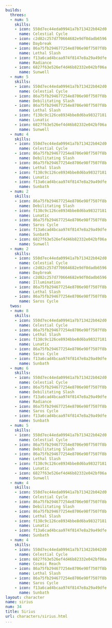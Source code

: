 ```yaml
---
builds:
  threes:
  - num: 5
    skills:
    - icon: 550d7ec44eda09941a7b713422b042d0
      name: Celestial Cycle
    - icon: c2d82c257d770664682e9df0dadb6596
      name: Daybreak
    - icon: 86a75fb294677254e8706e98f7507f8b
      name: Lethal Slash
    - icon: f13a6cad4bcaa974f8147e8a29a49dfe
      name: Radiance
    - icon: 6827f63e526ef4d46b82332e042bf06a
      name: Sunwell
  - num: 5
    skills:
    - icon: 550d7ec44eda09941a7b713422b042d0
      name: Celestial Cycle
    - icon: 86a75fb294677254e8706e98f7507f8b
      name: Debilitating Slash
    - icon: 86a75fb294677254e8706e98f7507f8b
      name: Lethal Slash
    - icon: f138c9c126ce8934bbe8d6ba98327181
      name: Lunatic
    - icon: 6827f63e526ef4d46b82332e042bf06a
      name: Sunwell
  - num: 4
    skills:
    - icon: 550d7ec44eda09941a7b713422b042d0
      name: Celestial Cycle
    - icon: 86a75fb294677254e8706e98f7507f8b
      name: Debilitating Slash
    - icon: 86a75fb294677254e8706e98f7507f8b
      name: Lethal Slash
    - icon: f138c9c126ce8934bbe8d6ba98327181
      name: Lunatic
    - icon: f13a6cad4bcaa974f8147e8a29a49dfe
      name: Sunbath
  - num: 2
    skills:
    - icon: 86a75fb294677254e8706e98f7507f8b
      name: Debilitating Slash
    - icon: f138c9c126ce8934bbe8d6ba98327181
      name: Lunatic
    - icon: 86a75fb294677254e8706e98f7507f8b
      name: Saros Cycle
    - icon: f13a6cad4bcaa974f8147e8a29a49dfe
      name: Sunbath
    - icon: 6827f63e526ef4d46b82332e042bf06a
      name: Sunwell
  - num: 2
    skills:
    - icon: 550d7ec44eda09941a7b713422b042d0
      name: Celestial Cycle
    - icon: c2d82c257d770664682e9df0dadb6596
      name: Daybreak
    - icon: c2d82c257d770664682e9df0dadb6596
      name: Illumination
    - icon: 86a75fb294677254e8706e98f7507f8b
      name: Lethal Slash
    - icon: 86a75fb294677254e8706e98f7507f8b
      name: Saros Cycle
  twos:
  - num: 8
    skills:
    - icon: 550d7ec44eda09941a7b713422b042d0
      name: Celestial Cycle
    - icon: 86a75fb294677254e8706e98f7507f8b
      name: Lethal Slash
    - icon: f138c9c126ce8934bbe8d6ba98327181
      name: Lunatic
    - icon: 86a75fb294677254e8706e98f7507f8b
      name: Saros Cycle
    - icon: f13a6cad4bcaa974f8147e8a29a49dfe
      name: Sunbath
  - num: 6
    skills:
    - icon: 550d7ec44eda09941a7b713422b042d0
      name: Celestial Cycle
    - icon: 86a75fb294677254e8706e98f7507f8b
      name: Debilitating Slash
    - icon: f13a6cad4bcaa974f8147e8a29a49dfe
      name: Radiance
    - icon: 86a75fb294677254e8706e98f7507f8b
      name: Saros Cycle
    - icon: f13a6cad4bcaa974f8147e8a29a49dfe
      name: Sunbath
  - num: 5
    skills:
    - icon: 550d7ec44eda09941a7b713422b042d0
      name: Celestial Cycle
    - icon: 86a75fb294677254e8706e98f7507f8b
      name: Debilitating Slash
    - icon: 86a75fb294677254e8706e98f7507f8b
      name: Lethal Slash
    - icon: f138c9c126ce8934bbe8d6ba98327181
      name: Lunatic
    - icon: 6827f63e526ef4d46b82332e042bf06a
      name: Sunwell
  - num: 4
    skills:
    - icon: 550d7ec44eda09941a7b713422b042d0
      name: Celestial Cycle
    - icon: 86a75fb294677254e8706e98f7507f8b
      name: Debilitating Slash
    - icon: 86a75fb294677254e8706e98f7507f8b
      name: Lethal Slash
    - icon: f138c9c126ce8934bbe8d6ba98327181
      name: Lunatic
    - icon: f13a6cad4bcaa974f8147e8a29a49dfe
      name: Sunbath
  - num: 4
    skills:
    - icon: 550d7ec44eda09941a7b713422b042d0
      name: Celestial Cycle
    - icon: 6827f63e526ef4d46b82332e042bf06a
      name: Cosmic Reach
    - icon: 86a75fb294677254e8706e98f7507f8b
      name: Lethal Slash
    - icon: 86a75fb294677254e8706e98f7507f8b
      name: Saros Cycle
    - icon: f13a6cad4bcaa974f8147e8a29a49dfe
      name: Sunbath
layout: character
name: sirius
num: 34
title: Sirius
url: characters/sirius.html
...
```

